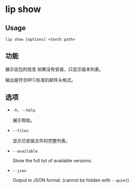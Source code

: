 # lip show

## Usage

```shell
lip show [options] <tooth path>
```

## 功能

展示齿包的信息 如果没有安装，只显示版本列表。

输出是符合RFC标准的邮件头格式。

## 选项

- `-h, --help`

  展示帮助。

- `--files`

  显示已安装文件的完整列表。

- `--available`

  Show the full list of available versions.

- `--json`
  
  Output in JSON format. (cannot be hidden with `--quiet`)